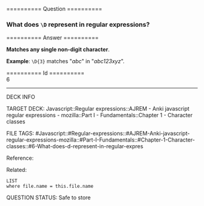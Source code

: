 ========== Question ==========  

### What does `\D` represent in regular expressions?  

========== Answer ==========  

**Matches any single non-digit character**.

**Example**: `\D{3}` matches "_abc_" in "_abc123xyz_".

========== Id ==========  
6

---

DECK INFO

TARGET DECK: Javascript::Regular expressions::AJREM - Anki javascript regular expressions - mozilla::Part I - Fundamentals::Chapter 1 - Character classes

FILE TAGS: #Javascript::#Regular-expressions::#AJREM-Anki-javascript-regular-expressions-mozilla::#Part-I-Fundamentals::#Chapter-1-Character-classes::#6-What-does-d-represent-in-regular-expres

Reference:

Related:

```dataview
LIST
where file.name = this.file.name
```


QUESTION STATUS: Safe to store
